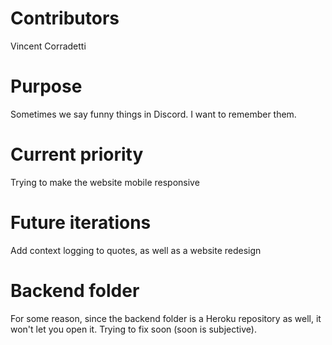 # Contributors
Vincent Corradetti
# Purpose
Sometimes we say funny things in Discord. I want to remember them.
# Current priority
Trying to make the website mobile responsive
# Future iterations
Add context logging to quotes, as well as a website redesign
# Backend folder
For some reason, since the backend folder is a Heroku repository as well, it won't let you open it. Trying to fix soon (soon is subjective).
